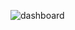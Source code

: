 ![dashboard](https://github.com/HebaAli48/front-end-dashboard/assets/131808003/ead5f52a-3e79-4bc3-b79d-adc992dec952)
